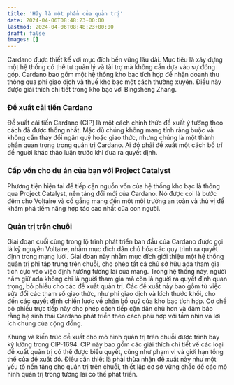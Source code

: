 ```yaml
---
title: 'Hãy là một phần của quản trị'
date: 2024-04-06T08:48:23+00:00
lastmod: 2024-04-06T08:48:23+00:00
draft: false
images: []
---
```


Cardano được thiết kế với mục đích bền vững lâu dài. Mục tiêu là xây dựng một hệ thống có thể tự quản lý và tài trợ mà không cần dựa vào sự đóng góp. Cardano bao gồm một hệ thống kho bạc tích hợp để nhận doanh thu thông qua phí giao dịch và thuế kho bạc một cách thường xuyên. Điều này được giải thích chi tiết trong kho bạc với Bingsheng Zhang.

### Đề xuất cải tiến Cardano

Đề xuất cải tiến Cardano (CIP) là một cách chính thức đề xuất ý tưởng theo cách đã được thống nhất. Mặc dù chúng không mang tính ràng buộc và không cần thay đổi ngân quỹ hoặc giao thức, nhưng chúng là một thành phần quan trọng trong quản trị Cardano. Ai đó phải đề xuất một cách bố trí để người khác thảo luận trước khi đưa ra quyết định.

### Cấp vốn cho dự án của bạn với Project Catalyst

Phương tiện hiện tại để tiếp cận nguồn vốn của hệ thống kho bạc là thông qua Project Catalyst, nền tảng đổi mới của Cardano. Nó được coi là bước đệm cho Voltaire và cố gắng mang đến một môi trường an toàn và thú vị để khám phá tiềm năng hợp tác cao nhất của con người.

### Quản trị trên chuỗi

Giai đoạn cuối cùng trong lộ trình phát triển ban đầu của Cardano được gọi là kỷ nguyên Voltaire, nhằm mục đích dân chủ hóa các quy trình ra quyết định trong mạng lưới. Giai đoạn này nhằm mục đích giới thiệu một hệ thống quản trị phi tập trung trên chuỗi, cho phép tất cả chủ sở hữu ada tham gia tích cực vào việc định hướng tương lai của mạng. Trong hệ thống này, người nắm giữ ada không chỉ là người tham gia mà còn là người ra quyết định quan trọng, bỏ phiếu cho các đề xuất quản trị. Các đề xuất này bao gồm từ việc sửa đổi các tham số giao thức, như phí giao dịch và kích thước khối, cho đến các quyết định chiến lược về phân bổ quỹ của kho bạc tích hợp. Cơ chế bỏ phiếu trực tiếp này cho phép cách tiếp cận dân chủ hơn và đảm bảo rằng hệ sinh thái Cardano phát triển theo cách phù hợp với tầm nhìn và lợi ích chung của cộng đồng.

Khung và kiến ​​trúc đề xuất cho mô hình quản trị trên chuỗi được trình bày kỹ lưỡng trong CIP-1694. CIP này bao gồm các giải thích chi tiết về các loại đề xuất quản trị có thể được biểu quyết, cũng như phạm vi và giới hạn tổng thể của đề xuất đó. Điều cần thiết là phải thừa nhận đề xuất này như một yếu tố nền tảng cho quản trị trên chuỗi, thiết lập cơ sở vững chắc để các mô hình quản trị trong tương lai có thể phát triển.
